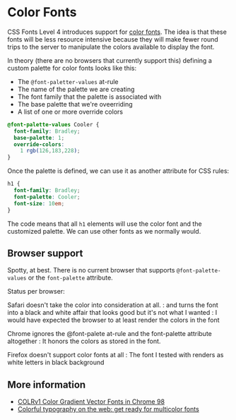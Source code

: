 # Color Fonts

CSS Fonts Level 4 introduces support for [color fonts](https://www.w3.org/TR/css-fonts-4/#color-font-support). The idea is that these fonts will be less resource intensive because they will make fewer round trips to the server to manipulate the colors available to display the font.

In theory (there are no browsers that currently support this) defining a custom palette for color fonts looks like this:

* The `@font-paletter-values` at-rule
* The name of the palette we are creating
* The font family that the palette is associated with
* The base palette that we're oveerriding
* A list of one or more override colors

```css
@font-palette-values Cooler {
  font-family: Bradley;
  base-palette: 1;
  override-colors:
    1 rgb(126,183,228);
}
```

Once the palette is defined, we can use it as another attribute for CSS rules:

```css
h1 {
  font-family: Bradley;
  font-palette: Cooler;
  font-size: 10em;
}
```

The code means that all `h1` elements will use the color font and the customized palette. We can use other fonts as we normally would.

## Browser support

Spotty, at best. There is no current browser that supports `@font-palette-values` or the `font-palette` attribute.

Status per browser:

Safari doesn't take the color into consideration at all.
: and turns the font into a black and white affair that looks good but it's not what I wanted
: I would have expected the browser to at least render the colors in the font

Chrome ignores the @font-palete at-rule and the font-palette attribute altogether
: It honors the colors as stored in the font.

Firefox doesn't support color fonts at all
: The font I tested with renders as white letters in black background

## More information

* [COLRv1 Color Gradient Vector Fonts in Chrome 98](https://developer.chrome.com/blog/colrv1-fonts/)
* [Colorful typography on the web: get ready for multicolor fonts](https://pixelambacht.nl/2014/multicolor-fonts/)
